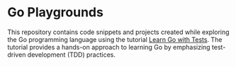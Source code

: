 # Go Playgrounds

This repository contains code snippets and projects created while exploring the Go programming language using the tutorial [Learn Go with Tests](https://quii.gitbook.io/learn-go-with-tests/). The tutorial provides a hands-on approach to learning Go by emphasizing test-driven development (TDD) practices.
